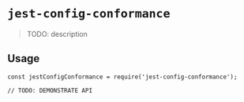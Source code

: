 # `jest-config-conformance`

> TODO: description

## Usage

```
const jestConfigConformance = require('jest-config-conformance');

// TODO: DEMONSTRATE API
```
